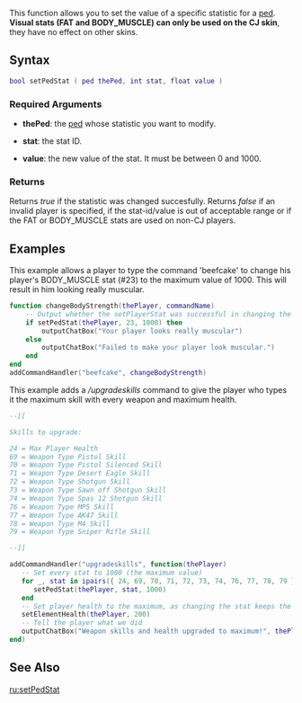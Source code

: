 This function allows you to set the value of a specific statistic for a [ped](/docs/ped.md "wikilink"). **Visual stats (FAT and BODY\_MUSCLE) can only be used on the CJ skin**, they have no effect on other skins.

Syntax
------

``` lua
bool setPedStat ( ped thePed, int stat, float value )
```

### Required Arguments

-   **thePed**: the [ped](/docs/ped.md "wikilink") whose statistic you want to modify.
-   **stat**: the stat ID.

-   **value**: the new value of the stat. It must be between 0 and 1000.

### Returns

Returns *true* if the statistic was changed succesfully. Returns *false* if an invalid player is specified, if the stat-id/value is out of acceptable range or if the FAT or BODY\_MUSCLE stats are used on non-CJ players.

Examples
--------

This example allows a player to type the command 'beefcake' to change his player's BODY\_MUSCLE stat (\#23) to the maximum value of 1000. This will result in him looking really muscular.

``` lua
function changeBodyStrength(thePlayer, commandName)
    -- Output whether the setPlayerStat was successful in changing the BODY_MUSCLE STAT     
    if setPedStat(thePlayer, 23, 1000) then
        outputChatBox("Your player looks really muscular")
    else
        outputChatBox("Failed to make your player look muscular.")
    end
end
addCommandHandler("beefcake", changeBodyStrength)
```

This example adds a */upgradeskills* command to give the player who types it the maximum skill with every weapon and maximum health.

``` lua
--[[

Skills to upgrade:

24 = Max Player Health
69 = Weapon Type Pistol Skill
70 = Weapon Type Pistol Silenced Skill
71 = Weapon Type Desert Eagle Skill
72 = Weapon Type Shotgun Skill
73 = Weapon Type Sawn off Shotgun Skill
74 = Weapon Type Spas 12 Shotgun Skill
76 = Weapon Type MP5 Skill
77 = Weapon Type AK47 Skill
78 = Weapon Type M4 Skill
79 = Weapon Type Sniper Rifle Skill

--]]

addCommandHandler("upgradeskills", function(thePlayer)
   -- Set every stat to 1000 (the maximum value)
   for _, stat in ipairs({ 24, 69, 70, 71, 72, 73, 74, 76, 77, 78, 79 }) do
      setPedStat(thePlayer, stat, 1000)
   end
   -- Set player health to the maximum, as changing the stat keeps the current one
   setElementHealth(thePlayer, 200)
   -- Tell the player what we did
   outputChatBox("Weapon skills and health upgraded to maximum!", thePlayer, 0, 255, 0)
end)
```

See Also
--------

[ru:setPedStat](/docs/ru:setpedstat.md "wikilink")
